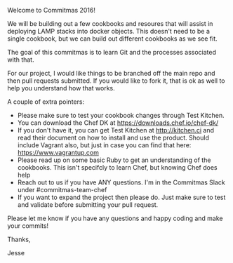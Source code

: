 Welcome to Commitmas 2016! 

We will be building out a few cookbooks and resoures that will assist in deploying LAMP stacks into docker objects. This doesn't need to be a single cookbook, but we can build out different cookbooks as we see fit. 

The goal of this commitmas is to learn Git and the processes associated with that.


For our project, I would like things to be branched off the main repo and then pull requests submitted. If you would like to fork it, that is ok as well to help you understand how that works. 

A couple of extra pointers: 

- Please make sure to test your cookbook changes through Test Kitchen.
- You can download the Chef DK at https://downloads.chef.io/chef-dk/
- If you don't have it, you can get Test Kitchen at http://kitchen.ci and read their document on how to install and use the product. Should include Vagrant also, but just in case you can find that here: https://www.vagrantup.com
- Please read up on some basic Ruby to get an understanding of the cookbooks. This isn't specifcly to learn Chef, but knowing Chef does help
- Reach out to us if you have ANY questions. I'm in the Commitmas Slack under #commitmas-team-chef
- If you want to expand the project then please do. Just make sure to test and validate before submitting your pull request. 


Please let me know if you have any questions and happy coding and make your commits! 

Thanks,

Jesse

